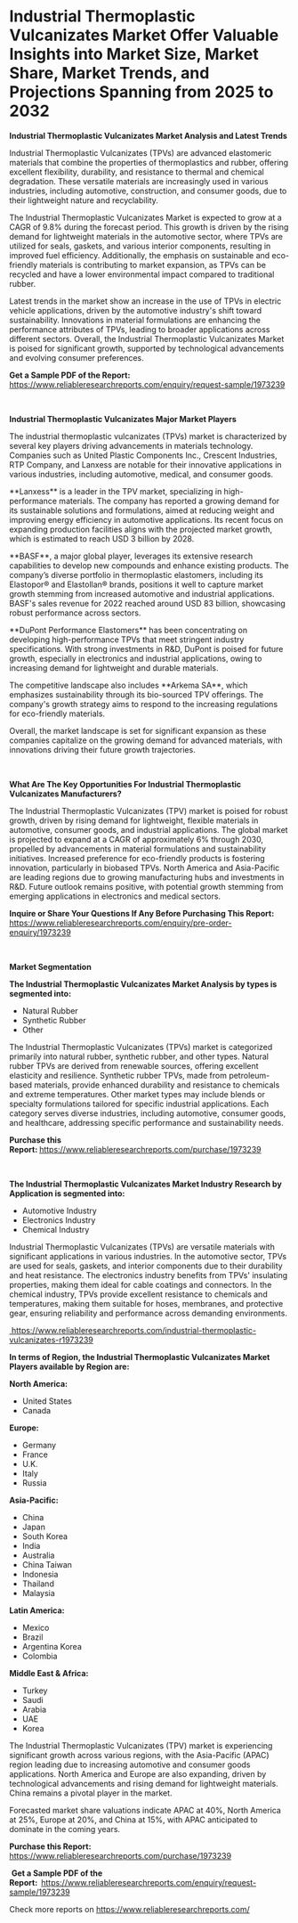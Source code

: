 <p><h1>Industrial Thermoplastic Vulcanizates Market Offer Valuable Insights into Market Size, Market Share, Market Trends, and Projections Spanning from 2025 to 2032</h1></p><p><strong>Industrial Thermoplastic Vulcanizates Market Analysis and Latest Trends</strong></p>
<p><p>Industrial Thermoplastic Vulcanizates (TPVs) are advanced elastomeric materials that combine the properties of thermoplastics and rubber, offering excellent flexibility, durability, and resistance to thermal and chemical degradation. These versatile materials are increasingly used in various industries, including automotive, construction, and consumer goods, due to their lightweight nature and recyclability.</p><p>The Industrial Thermoplastic Vulcanizates Market is expected to grow at a CAGR of 9.8% during the forecast period. This growth is driven by the rising demand for lightweight materials in the automotive sector, where TPVs are utilized for seals, gaskets, and various interior components, resulting in improved fuel efficiency. Additionally, the emphasis on sustainable and eco-friendly materials is contributing to market expansion, as TPVs can be recycled and have a lower environmental impact compared to traditional rubber.</p><p>Latest trends in the market show an increase in the use of TPVs in electric vehicle applications, driven by the automotive industry's shift toward sustainability. Innovations in material formulations are enhancing the performance attributes of TPVs, leading to broader applications across different sectors. Overall, the Industrial Thermoplastic Vulcanizates Market is poised for significant growth, supported by technological advancements and evolving consumer preferences.</p></p>
<p><strong>Get a Sample PDF of the Report:&nbsp;</strong> <a href="https://www.reliableresearchreports.com/enquiry/request-sample/1973239?utm_campaign=3012&utm_medium=2&utm_source=Github&utm_content=ia&utm_term=03042025&utm_id=industrial-thermoplastic-vulcanizates">https://www.reliableresearchreports.com/enquiry/request-sample/1973239</a></p>
<p>&nbsp;</p>
<p><strong>Industrial Thermoplastic Vulcanizates Major Market Players</strong></p>
<p><p>The industrial thermoplastic vulcanizates (TPVs) market is characterized by several key players driving advancements in materials technology. Companies such as United Plastic Components Inc., Crescent Industries, RTP Company, and Lanxess are notable for their innovative applications in various industries, including automotive, medical, and consumer goods.</p><p>**Lanxess** is a leader in the TPV market, specializing in high-performance materials. The company has reported a growing demand for its sustainable solutions and formulations, aimed at reducing weight and improving energy efficiency in automotive applications. Its recent focus on expanding production facilities aligns with the projected market growth, which is estimated to reach USD 3 billion by 2028.</p><p>**BASF**, a major global player, leverages its extensive research capabilities to develop new compounds and enhance existing products. The company’s diverse portfolio in thermoplastic elastomers, including its Elastopor® and Elastollan® brands, positions it well to capture market growth stemming from increased automotive and industrial applications. BASF's sales revenue for 2022 reached around USD 83 billion, showcasing robust performance across sectors.</p><p>**DuPont Performance Elastomers** has been concentrating on developing high-performance TPVs that meet stringent industry specifications. With strong investments in R&D, DuPont is poised for future growth, especially in electronics and industrial applications, owing to increasing demand for lightweight and durable materials.</p><p>The competitive landscape also includes **Arkema SA**, which emphasizes sustainability through its bio-sourced TPV offerings. The company's growth strategy aims to respond to the increasing regulations for eco-friendly materials.</p><p>Overall, the market landscape is set for significant expansion as these companies capitalize on the growing demand for advanced materials, with innovations driving their future growth trajectories.</p></p>
<p>&nbsp;</p>
<p><strong>What Are The Key Opportunities For Industrial Thermoplastic Vulcanizates Manufacturers?</strong></p>
<p><p>The Industrial Thermoplastic Vulcanizates (TPV) market is poised for robust growth, driven by rising demand for lightweight, flexible materials in automotive, consumer goods, and industrial applications. The global market is projected to expand at a CAGR of approximately 6% through 2030, propelled by advancements in material formulations and sustainability initiatives. Increased preference for eco-friendly products is fostering innovation, particularly in biobased TPVs. North America and Asia-Pacific are leading regions due to growing manufacturing hubs and investments in R&D. Future outlook remains positive, with potential growth stemming from emerging applications in electronics and medical sectors.</p></p>
<p><strong>Inquire or Share Your Questions If Any Before Purchasing This Report:</strong> <a href="https://www.reliableresearchreports.com/enquiry/pre-order-enquiry/1973239?utm_campaign=3012&utm_medium=2&utm_source=Github&utm_content=ia&utm_term=03042025&utm_id=industrial-thermoplastic-vulcanizates">https://www.reliableresearchreports.com/enquiry/pre-order-enquiry/1973239</a></p>
<p>&nbsp;</p>
<p><strong>Market Segmentation</strong></p>
<p><strong>The Industrial Thermoplastic Vulcanizates Market Analysis by types is segmented into:</strong></p>
<p><ul><li>Natural Rubber</li><li>Synthetic Rubber</li><li>Other</li></ul></p>
<p><p>The Industrial Thermoplastic Vulcanizates (TPVs) market is categorized primarily into natural rubber, synthetic rubber, and other types. Natural rubber TPVs are derived from renewable sources, offering excellent elasticity and resilience. Synthetic rubber TPVs, made from petroleum-based materials, provide enhanced durability and resistance to chemicals and extreme temperatures. Other market types may include blends or specialty formulations tailored for specific industrial applications. Each category serves diverse industries, including automotive, consumer goods, and healthcare, addressing specific performance and sustainability needs.</p></p>
<p><strong>Purchase this Report:&nbsp;</strong><a href="https://www.reliableresearchreports.com/purchase/1973239?utm_campaign=3012&utm_medium=2&utm_source=Github&utm_content=ia&utm_term=03042025&utm_id=industrial-thermoplastic-vulcanizates">https://www.reliableresearchreports.com/purchase/1973239</a></p>
<p>&nbsp;</p>
<p><strong>The Industrial Thermoplastic Vulcanizates Market Industry Research by Application is segmented into:</strong></p>
<p><ul><li>Automotive Industry</li><li>Electronics Industry</li><li>Chemical Industry</li></ul></p>
<p><p>Industrial Thermoplastic Vulcanizates (TPVs) are versatile materials with significant applications in various industries. In the automotive sector, TPVs are used for seals, gaskets, and interior components due to their durability and heat resistance. The electronics industry benefits from TPVs' insulating properties, making them ideal for cable coatings and connectors. In the chemical industry, TPVs provide excellent resistance to chemicals and temperatures, making them suitable for hoses, membranes, and protective gear, ensuring reliability and performance across demanding environments.</p></p>
<p><a href="https://www.reliableresearchreports.com/industrial-thermoplastic-vulcanizates-r1973239?utm_campaign=3012&utm_medium=2&utm_source=Github&utm_content=ia&utm_term=03042025&utm_id=industrial-thermoplastic-vulcanizates">&nbsp;https://www.reliableresearchreports.com/industrial-thermoplastic-vulcanizates-r1973239</a></p>
<p><strong>In terms of Region, the Industrial Thermoplastic Vulcanizates Market Players available by Region are:</strong></p>
<p>
    <p> <strong> North America: </strong>
        <ul>
            <li>United States</li>
            <li>Canada</li>
        </ul>
        </p> 
    <p> <strong> Europe: </strong>
        <ul>
            <li>Germany</li>
            <li>France</li>
            <li>U.K.</li>
            <li>Italy</li>
            <li>Russia</li>
        </ul>
        </p> 
    <p> <strong> Asia-Pacific: </strong>
        <ul>
            <li>China</li>
            <li>Japan</li>
            <li>South Korea</li>
            <li>India</li>
            <li>Australia</li>
            <li>China Taiwan</li>
            <li>Indonesia</li>
            <li>Thailand</li>
            <li>Malaysia</li>
        </ul>
        </p> 
    <p> <strong> Latin America: </strong>
        <ul>
            <li>Mexico</li>
            <li>Brazil</li>
            <li>Argentina Korea</li>
            <li>Colombia</li>
        </ul>
        </p> 
    <p> <strong> Middle East & Africa: </strong>
        <ul>
            <li>Turkey</li>
            <li>Saudi</li>
            <li>Arabia</li>
            <li>UAE</li>
            <li>Korea</li>
        </ul>
    </p>
    </p>
<p><p>The Industrial Thermoplastic Vulcanizates (TPV) market is experiencing significant growth across various regions, with the Asia-Pacific (APAC) region leading due to increasing automotive and consumer goods applications. North America and Europe are also expanding, driven by technological advancements and rising demand for lightweight materials. China remains a pivotal player in the market. </p><p>Forecasted market share valuations indicate APAC at 40%, North America at 25%, Europe at 20%, and China at 15%, with APAC anticipated to dominate in the coming years.</p></p>
<p><strong>Purchase this Report: </strong><a href="https://www.reliableresearchreports.com/purchase/1973239?utm_campaign=3012&utm_medium=2&utm_source=Github&utm_content=ia&utm_term=03042025&utm_id=industrial-thermoplastic-vulcanizates">https://www.reliableresearchreports.com/purchase/1973239</a></p>
<p>&nbsp;<strong>Get a Sample PDF of the Report:&nbsp;&nbsp;</strong><a href="https://www.reliableresearchreports.com/enquiry/request-sample/1973239?utm_campaign=3012&utm_medium=2&utm_source=Github&utm_content=ia&utm_term=03042025&utm_id=industrial-thermoplastic-vulcanizates">https://www.reliableresearchreports.com/enquiry/request-sample/1973239</a></p>
<p><strong></strong></p>
<p>Check more reports on <a href="https://www.reliableresearchreports.com/?utm_campaign=3012&utm_medium=2&utm_source=Github&utm_content=ia&utm_term=03042025&utm_id=industrial-thermoplastic-vulcanizates">https://www.reliableresearchreports.com/</a></p>